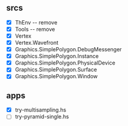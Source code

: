 srcs
----

* [x] ThEnv -- remove
* [x] Tools -- remove
* [x] Vertex
* [x] Vertex.Wavefront
* [x] Graphics.SimplePolygon.DebugMessenger
* [x] Graphics.SimplePolygon.Instance
* [x] Graphics.SimplePolygon.PhysicalDevice
* [x] Graphics.SimplePolygon.Surface
* [x] Graphics.SimplePolygon.Window

apps
----

* [x] try-multisampling.hs
* [ ] try-pyramid-single.hs
